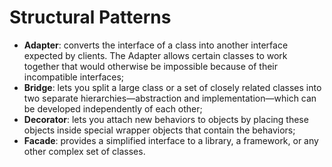 # Structural Patterns

- **Adapter**: converts the interface of a class into another interface expected by clients. The Adapter allows certain classes to work together that would otherwise be impossible because of their incompatible interfaces;
- **Bridge**: lets you split a large class or a set of closely related classes into two separate hierarchies—abstraction and implementation—which can be developed independently of each other;
- **Decorator**: lets you attach new behaviors to objects by placing these objects inside special wrapper objects that contain the behaviors;
- **Facade**: provides a simplified interface to a library, a framework, or any other complex set of classes.